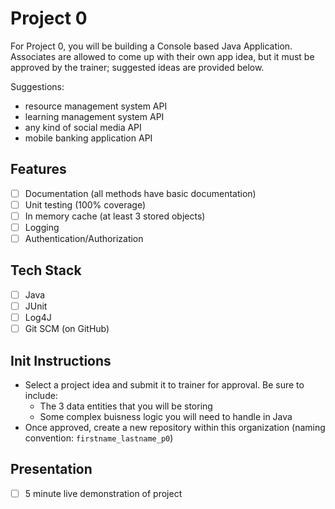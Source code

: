 # Project 0

For Project 0, you will be building a Console based Java Application. Associates are allowed to come up with their own app idea, but it must be approved by the trainer; suggested ideas are provided below.

Suggestions:

- resource management system API
- learning management system API
- any kind of social media API
- mobile banking application API

## Features

- [ ] Documentation (all methods have basic documentation)
- [ ] Unit testing (100% coverage)
- [ ] In memory cache (at least 3 stored objects)
- [ ] Logging
- [ ] Authentication/Authorization

## Tech Stack

- [ ] Java
- [ ] JUnit
- [ ] Log4J
- [ ] Git SCM (on GitHub)

## Init Instructions

- Select a project idea and submit it to trainer for approval. Be sure to include:
  - The 3 data entities that you will be storing
  - Some complex buisness logic you will need to handle in Java
- Once approved, create a new repository within this organization (naming convention: `firstname_lastname_p0`)

## Presentation

- [ ] 5 minute live demonstration of project
